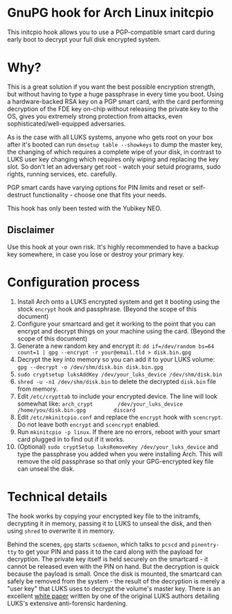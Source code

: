 # GnuPG hook for Arch Linux initcpio

This initcpio hook allows you to use a PGP-compatible smart card during early boot to decrypt your full disk encrypted system.

# Why?

This is a great solution if you want the best possible encryption strength, but without having to type a huge passphrase in every time you boot. Using a hardware-backed RSA key on a PGP smart card, with the card performing decryption of the FDE key on-chip without releasing the private key to the OS, gives you extremely strong protection from attacks, even sophisticated/well-equipped adversaries.

As is the case with all LUKS systems, anyone who gets root on your box after it's booted can run `dmsetup table --showkeys` to dump the master key, the changing of which requires a complete wipe of your disk, in contrast to LUKS user key changing which requires only wiping and replacing the key slot. So don't let an adversary get root - watch your setuid programs, sudo rights, running services, etc. carefully.

PGP smart cards have varying options for PIN limits and reset or self-destruct functionality - choose one that fits your needs.

This hook has only been tested with the Yubikey NEO.

## Disclaimer

Use this hook at your own risk. It's highly recommended to have a backup key somewhere, in case you lose or destroy your primary key.

# Configuration process

1. Install Arch onto a LUKS encrypted system and get it booting using the stock `encrypt` hook and passphrase. (Beyond the scope of this document)
1. Configure your smartcard and get it working to the point that you can encrypt and decrypt things on your machine using the card. (Beyond the scope of this document)
1. Generate a new random key and encrypt it: `dd if=/dev/random bs=64 count=1 | gpg --encrypt -r your@email.tld > disk.bin.gpg`
1. Decrypt the key into memory so you can add it to your LUKS volume: `gpg --decrypt -o /dev/shm/disk.bin disk.bin.gpg`
1. `sudo cryptsetup luksAddKey /dev/your_luks_device /dev/shm/disk.bin`
1. `shred -u -n1 /dev/shm/disk.bin` to delete the decrypted `disk.bin` file from memory.
1. Edit `/etc/crypttab` to include your encrypted device. The line will look somewhat like:
   `arch_crypt        /dev/your_luks_device               /home/you/disk.bin.gpg         discard`
1. Edit `/etc/mkinitcpio.conf` and replace the `encrypt` hook with `scencrypt`. Do not leave both `encrypt` and `scencrypt` enabled.
1. Run `mkinitcpio -p linux`. If there are no errors, reboot with your smart card plugged in to find out if it works.
1. (Optional) `sudo cryptSetup luksRemoveKey /dev/your_luks_device` and type the passphrase you added when you were installing Arch. This will remove the old passphrase so that only your GPG-encrypted key file can unseal the disk.

# Technical details

The hook works by copying your encrypted key file to the initramfs, decrypting it in memory, passing it to LUKS to unseal the disk, and then using `shred` to overwrite it in memory.

Behind the scenes, `gpg` starts `scdaemon`, which talks to `pcscd` and `pinentry-tty` to get your PIN and pass it to the card along with the payload for decryption. The private key itself is held securely on the smartcard - it cannot be released even with the PIN on hand. But the decryption is quick because the payload is small. Once the disk is mounted, the smartcard can safely be removed from the system - the result of the decryption is merely a "user key" that LUKS uses to decrypt the volume's master key. There is an excellent [white paper](http://clemens.endorphin.org/nmihde/nmihde-A4-ds.pdf) written by one of the original LUKS authors detailing LUKS's extensive anti-forensic hardening.


